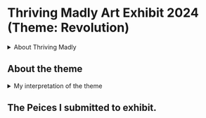 # Thriving Madly Art Exhibit 2024 (Theme: Revolution) 

<details>
<summary>About Thriving Madly</summary>
<br>

## About Thriving Madly

[Thriving Madly about page](https://www.thrivingmadly.com/about)

## My Experience of Thriving Madly

I found that Thriving Madly a welcome space that take me as I am and how I am feeling on that day. I do not have to hide I am having a bad day or not coping. Enabling to be present and participate with whatever capicity I have on the day. That multiple experience and worldview are welcome and accoummodated for in respectful way. Giving oppurnity for growth and development. 

</details>

## About the theme

<details>
<summary>My interpretation of the theme</summary>
<br> 

## Interpretation
To me it is re-evolutionary act to recover from trauma and to break the chains of the abuse cycle. I think this because It takes effort to change bad habit from trauma but very little efort to continue it. Pasting it on the generation to deal with. I can this second degree tramua. I feel I have put a lot effort into re-evolutionise my headspace from the thinking created by abuse. This includes therapy, learning about pyschology and mental health, a stay in psycharitic hosipital care and mental residential care, bullet journaling and peotry writing, peer support and counselling, having supportive and understanding friends. It takes a Multiple dispinary approach to get re-evlutionay result because truama is a multiple dispinary failure. 

The way idea of re-evolution to my maddness is that it takes bravery to confidently say " I am Mad and still worthy of existing " and to actually believe that. That I have something to give to world. To own my madness is re-evolutionary act despite the reality of discrimination I face because of it. To fight for existing  beyond the discrimination. To fight for every breath in my body even ont the days I absolutely wan to die. To Fight for existing proudly as the mad me. These is are my re-evolutionary action. 

</details>

## The Peices I submitted to exhibit. 




